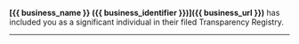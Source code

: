 **[{{ business_name }} ({{ business_identifier }})]({{ business_url }})** has included you as a significant individual in their filed Transparency Registry.

---
